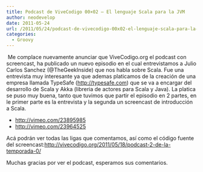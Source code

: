 ```yaml
---
title: Podcast de ViveCodigo 00×02 – El lenguaje Scala para la JVM
author: neodevelop
date: 2011-05-24
url: /2011/05/24/podcast-de-vivecodigo-00x02-el-lenguaje-scala-para-la-jvm/
categories:
  - Groovy
---
```

&nbsp;Me complace nuevamente anunciar que ViveCodigo.org el podcast con screencast, ha publicado un nuevo episodio en el cual entrevistamos a Julio Carlos Sanchez (@TheGeekInside) que nos habla sobre Scala. Fue una entrevista muy interesante ya que ademas platicamos de la creaci&oacute;n de una empresa llamada TypeSafe (<a style='color: #2763a5; text-decoration: none; ' title='http://typesafe.com' href='http://typesafe.com/'>http://typesafe.com</a>) que se va a encargar del desarrollo de Scala y Akka (libreria de actores para Scala y Java). La platica se puso muy buena, tanto que tuvimos que partir el episodio en 2 partes, en le primer parte es la entrevista y la segunda un screencast de introducci&oacute;n a Scala.

  * <http://vimeo.com/23895985>
  * <http://vimeo.com/23964525>

Ac&aacute; podr&aacute;n ver todas las ligas que comentamos, as&iacute; como el c&oacute;digo fuente del screencast:<a style='color: #2763a5; text-decoration: none; ' title='http://vivecodigo.org/2011/05/18/podcast-2-de-la-temporada-0/' href='http://vivecodigo.org/2011/05/18/podcast-2-de-la-temporada-0/'>http://vivecodigo.org/2011/05/18/podcast-2-de-la-temporada-0/</a>

Muchas gracias por ver el podcast, esperamos sus comentarios.

&nbsp;

&nbsp;

<!--break-->